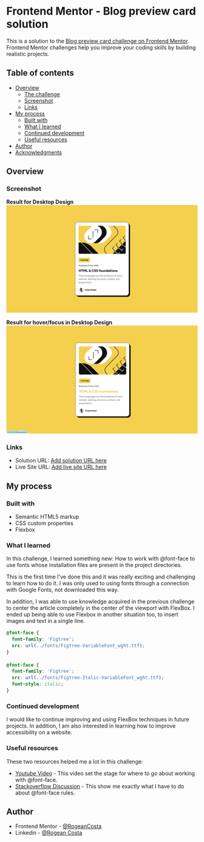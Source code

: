 # Frontend Mentor - Blog preview card solution

This is a solution to the [Blog preview card challenge on Frontend Mentor](https://www.frontendmentor.io/challenges/blog-preview-card-ckPaj01IcS). Frontend Mentor challenges help you improve your coding skills by building realistic projects.

## Table of contents

- [Overview](#overview)
  - [The challenge](#the-challenge)
  - [Screenshot](#screenshot)
  - [Links](#links)
- [My process](#my-process)
  - [Built with](#built-with)
  - [What I learned](#what-i-learned)
  - [Continued development](#continued-development)
  - [Useful resources](#useful-resources)
- [Author](#author)
- [Acknowledgments](#acknowledgments)

## Overview

### Screenshot

**Result for Desktop Design**
![](./design/blog-preview-card-desktop-solution.png)

**Result for hover/focus in Desktop Design**
![](./design/blog-preview-card-desktop-hover-solution.png)

### Links

- Solution URL: [Add solution URL here](https://your-solution-url.com)
- Live Site URL: [Add live site URL here](https://your-live-site-url.com)

## My process

### Built with

- Semantic HTML5 markup
- CSS custom properties
- Flexbox

### What I learned

In this challenge, I learned something new: How to work with @font-face to use fonts whose installation files are present in the project directories.

This is the first time I've done this and it was really exciting and challenging to learn how to do it. I was only used to using fonts through a connection with Google Fonts, not downloaded this way.

In addition, I was able to use knowledge acquired in the previous challenge to center the article completely in the center of the viewport with FlexBox. I ended up being able to use Flexbox in another situation too, to insert images and text in a single line.

```css
@font-face {
  font-family: 'Figtree';
  src: url(../fonts/Figtree-VariableFont_wght.ttf);
}

@font-face {
  font-family: 'Figtree';
  src: url(../fonts/Figtree-Italic-VariableFont_wght.ttf);
  font-style: italic;
}
```

### Continued development

I would like to continue improving and using FlexBox techniques in future projects. In addition, I am also interested in learning how to improve accessibility on a website.

### Useful resources

These two resources helped me a lot in this challenge:

- [Youtube Video](https://www.youtube.com/watch?v=lDip-1VnaOA) - This video set the stage for where to go about working with @font-face.
- [Stackoverflow Discussion](https://stackoverflow.com/questions/2436749/how-to-add-multiple-font-files-for-the-same-font) - This show me exactly what I have to do about @font-face rules.

## Author

- Frontend Mentor - [@RogeanCosta](https://www.frontendmentor.io/profile/RogeanCosta)
- Linkedin - [@Rogean Costa](https://www.linkedin.com/in/rogean-c-884a01b8)
